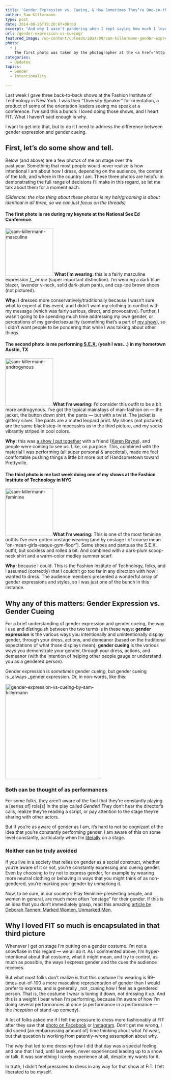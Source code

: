 ```yaml
---
title: 'Gender Expression vs. Cueing, & How Sometimes They’re One-in-the-Same'
author: Sam Killermann
type: post
date: 2014-08-26T19:20:07+00:00
excerpt: "And why I wasn't pandering when I kept saying how much I loved performing at the Fashion Institute of Technology"
url: /gender-expression-vs-cueing/
featured_image: /wp-content/uploads/2014/08/sam-killermann-gender-expression.jpg
photo:
  - |
    The first photo was taken by the photographer at the <a href="http://sexedconference.com" target="_blank">Nat'l Sex Ed Conference</a>. The second by Letitia at <a href="https://www.facebook.com/whitelightexposure" target="_blank">White Light Exposure</a>. The third was posted on <a href="http://instagram.com/fitstudentambassadors" target="_blank">FIT's Student Ambassador Instagram</a>.
categories:
  - Updates
topics:
  - Gender
  - Intentionality

---
```

Last week I gave three back-to-back shows at the Fashion Institute of Technology in New York. I was their &#8220;Diversity Speaker&#8221; for orientation, a product of some of the orientation leaders seeing me speak at a conference. I&#8217;ve said this a bunch: I loved doing those shows, and I heart FIT. What I haven&#8217;t said enough is why.

I want to get into that, but to do it I need to address the difference between gender expression and gender cueing.

## First, let&#8217;s do some show and tell.

Below (and above) are a few photos of me on stage over the past year. Something that most people would never realize is how intentional I am about how I dress, depending on the audience, the content of the talk, and where in the country I am. These three photos are helpful in demonstrating the full range of decisions I&#8217;ll make in this regard, so let me talk about them for a moment each.

_(Sidenote: the nice thing about these photos is my hair/grooming is about identical in all three, so we can just focus on the threads)_

#### The first photo is me during my keynote at the National Sex Ed Conference.

[<img class="alignright wp-image-752 size-thumbnail lazy-load" data-src="//wp-content/uploads/2014/08/sam-killermann-masculine-150x150.jpg" alt="sam-killermann-masculine" width="150" height="150" srcset="/wp-content/uploads/2014/08/sam-killermann-masculine-150x150.jpg 150w, /wp-content/uploads/2014/08/sam-killermann-masculine.jpg 300w" sizes="(max-width: 150px) 100vw, 150px" />][1] **What I&#8217;m wearing:** this is a fairly masculine expression _f__or me_ (super important distinction). I&#8217;m wearing a dark blue blazer, lavender v-neck, solid dark-plum pants, and cap-toe brown shoes (not pictured).

**Why:** I dressed more conservatively/traditionally because I wasn&#8217;t sure what to expect at this event, and I didn&#8217;t want my clothing to conflict with my message (which was fairly serious, direct, and provocative). Further, I wasn&#8217;t going to be spending much time addressing my own gender, or perceptions of my gender/sexuality (something that&#8217;s a part of <a href="http://metrosam.com" target="_blank">my show</a>), so I didn&#8217;t want people to be pondering that while I was talking about other things.

#### The second photo is me performing <a href="http://haveyouseensex.com" target="_blank">S.E.X.</a> (yeah I was&#8230;) in my hometown Austin, TX

[<img class="alignright wp-image-754 size-thumbnail lazy-load" data-src="//wp-content/uploads/2014/08/sam-killermann-androgynous-150x150.jpg" alt="sam-killermann-androgynous" width="150" height="150" srcset="/wp-content/uploads/2014/08/sam-killermann-androgynous-150x150.jpg 150w, /wp-content/uploads/2014/08/sam-killermann-androgynous.jpg 300w" sizes="(max-width: 150px) 100vw, 150px" />][2]**What I&#8217;m wearing:** I&#8217;d consider this outfit to be a bit more androgynous. I&#8217;ve got the typical mainstays of man-fashion on &#8212; the jacket, the button down shirt, the pants &#8212; but with a twist. The jacket is glittery silver. The pants are a muted leopard print. My shoes (not pictured) are the same black step-in moccasins as in the third picture, and my socks vibrantly striped in cool colors.

**Why:** this was <a title="My First Live S.E.X. Show" href="/my-sex-show/" target="_blank">a show I put together</a> with a friend (<a href="http://www.unhushed.net/about-unhushed/dr-karen-rayne/" target="_blank">Karen Rayne</a>), and people were coming to see us. Like, on purpose. This, combined with the material I was performing (all super personal & anecdotal), made me feel comfortable pushing things a little bit more out of Handsometown toward Prettyville.

#### The third photo is me last week doing one of my shows at the Fashion Institute of Technology in NYC

[<img class="alignright size-thumbnail wp-image-753 lazy-load" data-src="//wp-content/uploads/2014/08/sam-killermann-feminine-150x150.jpg" alt="sam-killermann-feminine" width="150" height="150" srcset="/wp-content/uploads/2014/08/sam-killermann-feminine-150x150.jpg 150w, /wp-content/uploads/2014/08/sam-killermann-feminine.jpg 300w" sizes="(max-width: 150px) 100vw, 150px" />][3]**What I&#8217;m wearing:** This is one of the most feminine outfits I&#8217;ve ever gotten onstage wearing (and by onstage I of course mean &#8220;on-mean-girls-esque-gym-floor&#8221;). Same shoes and pants as the S.E.X. outfit, but sockless and rolled a bit. And combined with a dark-plum scoop-neck shirt and a warm-color medley summer scarf.

**Why:** because I could. This is the Fashion Institute of Technology, folks, and I assumed (correctly) that I couldn&#8217;t go too far in any direction with how I wanted to dress. The audience members presented a wonderful array of gender expressions and styles, so I was just one of the bunch in this instance.

## Why any of this matters: Gender Expression vs. Gender Cueing

For a brief understanding of gender expression and gender cueing, the way I use and distinguish between the two terms is in these ways: **gender expression** is the various ways you intentionally and unintentionally display gender, through your dress, actions, and demeanor (based on the traditional expectations of what those displays mean); **gender cueing** is the various ways you demonstrate _your_ gender, through your dress, actions, and demeanor (with the intention of helping other people gauge or understand you as a gendered person).

Gender expression is _sometimes_ gender cueing, but gender cueing is _always _gender expression. Or, in non-words, like this:

[<img class="aligncenter size-medium wp-image-758 lazy-load" data-src="//wp-content/uploads/2014/08/gender-expression-vs-cueing-by-sam-killermann-295x300.jpg" alt="gender-expression-vs-cueing-by-sam-killermann" width="295" height="300" srcset="/wp-content/uploads/2014/08/gender-expression-vs-cueing-by-sam-killermann-295x300.jpg 295w, /wp-content/uploads/2014/08/gender-expression-vs-cueing-by-sam-killermann.jpg 500w" sizes="(max-width: 295px) 100vw, 295px" />][4]

### Both can be thought of as performances

For some folks, they aren&#8217;t aware of the fact that they&#8217;re constantly playing a [series of] role[s] in the play called _Gender!_ They don&#8217;t hear the director&#8217;s calls, realize they&#8217;re reading a script, or pay attention to the stage they&#8217;re sharing with other actors.

But if you&#8217;re as aware of gender as I am, it&#8217;s hard to not be cognizant of the idea that you&#8217;re constantly performing gender. I am aware of this on some level constantly, particularly when I&#8217;m <a href="http://dictionary.reference.com/browse/literally?r=75&src=ref&ch=dic" target="_blank">literally</a> on a stage.

### Neither can be truly avoided

If you live in a society that relies on gender as a social construct, whether you&#8217;re aware of it or not, you&#8217;re constantly expressing and cueing gender. Even by choosing to try not to express gender, for example by wearing more neutral clothing or behaving in ways that you might think of as non-gendered, you&#8217;re marking your gender by unmarking it.

Now, to be sure, in our society&#8217;s Play feminine-presenting people, and women in general, are much more often &#8220;onstage&#8221; for their gender. If this is an idea that you don&#8217;t immediately grasp, read this amazing <a href="http://thesafezoneproject.com/all-star-facilitator-series/marked-vs-unmarked-identities/" target="_blank">article by Deborah Tannen: Marked Women, Unmarked Men</a>.

## Why I loved FIT so much is encapsulated in that third picture

Whenever I get on stage I&#8217;m putting on a gender costume. I&#8217;m not a snowflake in this regard &#8212; we all do it. As I commented above, I&#8217;m hyper-intentional about that costume, what it might mean, and try to control, as much as possible, the ways I express gender and the cues the audience receives.

But what most folks don&#8217;t realize is that this costume I&#8217;m wearing is 99-times-out-of-100 a more masculine representation of gender than I would prefer to express, and is generally _not _cueing how I feel as a gendered person. That is, the costume I wear is toning it down, not dressing it up. And this is a weight I bear when I&#8217;m performing, because I&#8217;m aware of how I&#8217;m doing several performances at once (a performance in a performance &#8212; the _Inception_ of stand-up comedy).

A lot of folks asked me if I felt the pressure to dress more fashionably at FIT after they saw that <a href="https://www.facebook.com/photo.php?fbid=10103999425955258&set=a.10101343291629738.3107772.13727505&type=1&relevant_count=1" target="_blank">photo on Facebook</a> or <a href="http://instagram.com/p/r-FEyhlHuv/?modal=true" target="_blank">Instagram</a>. Don&#8217;t get me wrong, I did spend [an embarrassing amount of] time thinking about what I&#8217;d wear, but that question is working from patently-wrong assumption about why.

The _why_ that led to me dressing how I did that day was a special feeling, and one that I had, until last week, never experienced leading up to a show or talk. It was something I rarely experience at all, despite my wants for it.

In truth, I didn&#8217;t feel pressured to dress in any way for that show at FIT: I felt liberated to be myself.

 [1]: /wp-content/uploads/2014/08/sam-killermann-masculine.jpg
 [2]: /wp-content/uploads/2014/08/sam-killermann-androgynous.jpg
 [3]: /wp-content/uploads/2014/08/sam-killermann-feminine.jpg
 [4]: /wp-content/uploads/2014/08/gender-expression-vs-cueing-by-sam-killermann.jpg